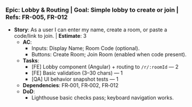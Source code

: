 ### Epic: Lobby & Routing | **Goal**: Simple lobby to create or join | **Refs**: FR-005, FR-012
- **Story**: As a user I can enter my name, create a room, or paste a code/link to join. | **Estimate**: 3
  - **AC**:
    - Inputs: Display Name; Room Code (optional).
    - Buttons: Create Room; Join Room (enabled when code present).
  - **Tasks**:
    - [FE] Lobby component (Angular) + routing to `/r/:roomId` — 2
    - [FE] Basic validation (3–30 chars) — 1
    - [QA] UI behavior snapshot tests — 1
  - **Dependencies**: FR‑001, FR‑002, FR‑012
  - **DoD**:
    - Lighthouse basic checks pass; keyboard navigation works.
